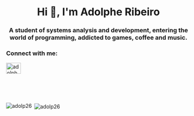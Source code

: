 <h1 align="center">Hi 👋, I'm Adolphe Ribeiro</h1>
<h3 align="center">A student of systems analysis and development, entering the world of programming, addicted to games, coffee and music.</h3>





<h3 align="left">Connect with me:</h3>
<p align="left">
<a href="https://linkedin.com/in/adolphe-ribeiro" target="blank"><img align="center" src="https://raw.githubusercontent.com/rahuldkjain/github-profile-readme-generator/master/src/images/icons/Social/linked-in-alt.svg" alt="adolphe-ribeiro" height="30" width="40" /></a>
</p>

<br><br><br>

<p><img align="left" src="https://github-readme-stats.vercel.app/api/top-langs?username=adolp26&show_icons=true&locale=en&layout=compact" alt="adolp26" /></p>

<p>&nbsp;<img align="center" src="https://github-readme-stats.vercel.app/api?username=adolp26&show_icons=true&locale=en" alt="adolp26" /></p>
